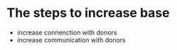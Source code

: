 # The steps to increase base
- increase connenction with donors
- increase communication with donors
